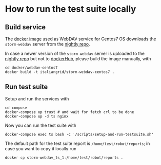 # How to run the test suite locally

## Build service

The [docker image](../docker/webdav-centos7/Dockerfile) used as WebDAV service
for Centos7 OS downloads the `storm-webdav` server from the
[nightly repo][nightly-repo].

In case a newer version of the `storm-webdav` server is uploaded to the [nightly repo][nightly-repo]
but not to [dockerHub](https://hub.docker.com/r/italiangrid/storm-webdav-centos7),
please build the image manually, with

```
cd docker/webdav-centos7
docker build -t italiangrid/storm-webdav-centos7 .
```

## Run test suite

Setup and run the services with

```
cd compose
docker-compose up trust # and wait for fetch crl to be done
docker-compose up -d ts nginx
```

Now you can run the test suite with

```
docker-compose exec ts bash -c '/scripts/setup-and-run-testsuite.sh'
```

The default path for the test suite report is `/home/test/robot/reports`;
in case you want to copy it locally run

```
docker cp storm-webdav_ts_1:/home/test/robot/reports .
```

[nightly-repo]: https://repo.cloud.cnaf.infn.it/repository/storm/storm-nightly-centos7.repo
